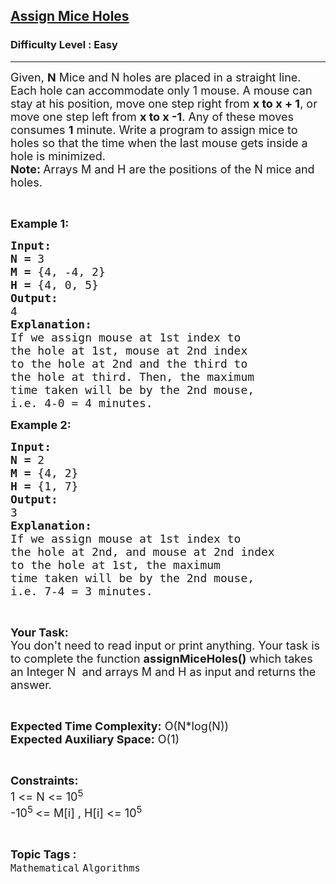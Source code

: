 <h2><a href="https://practice.geeksforgeeks.org/problems/assign-mice-holes3053/1?utm_source=gfg&utm_medium=article&utm_campaign=bottom_sticky_on_article">Assign Mice Holes</a></h2><h3>Difficulty Level : Easy</h3><hr><div class="problems_problem_content__Xm_eO"><p><span style="font-size:18px">Given, <strong>N</strong> Mice and N holes are placed in a straight line. Each hole can accommodate only 1 mouse. A mouse can stay at his position, move one step right from <strong>x to x + 1</strong>, or move one step left from <strong>x to x -1</strong>. Any of these moves consumes <strong>1</strong> minute. Write a program to assign mice to holes so that the time when the last mouse gets inside a hole is minimized.</span><br>
<span style="font-size:18px"><strong>Note: </strong>Arrays M and H are the positions of the N mice and holes.</span></p>

<p>&nbsp;</p>

<p><span style="font-size:18px"><strong>Example 1:</strong></span></p>

<pre><span style="font-size:18px"><strong>Input:</strong></span>
<span style="font-size:18px"><strong>N = </strong>3
<strong>M = </strong>{4, -4, 2}
<strong>H = </strong>{4, 0, 5</span><span style="font-size:18px">}</span>
<span style="font-size:18px"><strong>Output:</strong></span>
<span style="font-size:18px">4</span>
<span style="font-size:18px"><strong>Explanation:</strong></span>
<span style="font-size:18px">If we assign mouse at 1st index to
the hole at 1st, mouse at 2nd index
to the hole at 2nd and the third to
the hole at third. Then, the maximum
time taken will be by the 2nd mouse,
i.e. 4-0 = 4 minutes.</span></pre>

<p><span style="font-size:18px"><strong>Example 2:</strong></span></p>

<pre><span style="font-size:18px"><strong>Input:</strong></span>
<span style="font-size:18px"><strong>N = </strong>2
<strong>M = </strong>{4, 2}
<strong>H = </strong>{1, 7</span><span style="font-size:18px">}</span>
<span style="font-size:18px"><strong>Output:</strong></span>
<span style="font-size:18px">3</span>
<span style="font-size:18px"><strong>Explanation:</strong></span>
<span style="font-size:18px">If we assign mouse at 1st index to
the hole at 2nd, and mouse at 2nd index
to the hole at 1st, the maximum
time taken will be by the 2nd mouse,
i.e. 7-4 = 3 minutes.</span></pre>

<p>&nbsp;</p>

<p><span style="font-size:18px"><strong>Your Task:</strong><br>
You don't need to read input or print anything. Your task is to complete the function <strong>assignMiceHoles()</strong> which takes an Integer N&nbsp; and arrays M and H as input and returns the answer.</span></p>

<p>&nbsp;</p>

<p><span style="font-size:18px"><strong>Expected Time Complexity:</strong> O(N*log(N))<br>
<strong>Expected Auxiliary Space:</strong> O(1)</span></p>

<p>&nbsp;</p>

<p><span style="font-size:18px"><strong>Constraints:</strong></span><br>
<span style="font-size:18px">1 &lt;= N &lt;= 10<sup>5</sup></span><br>
<span style="font-size:18px">-10<sup>5 </sup>&lt;= M[i] , H[i] &lt;= 10<sup>5</sup></span></p>
</div><br><p><span style=font-size:18px><strong>Topic Tags : </strong><br><code>Mathematical</code>&nbsp;<code>Algorithms</code>&nbsp;